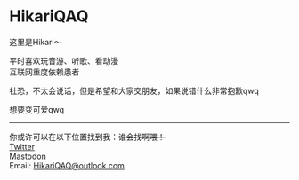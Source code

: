 <h1>HikariQAQ</h1>
这里是Hikari～

平时喜欢玩音游、听歌、看动漫
<br>
互联网重度依赖患者

社恐，不太会说话，但是希望和大家交朋友，如果说错什么非常抱歉qwq<br>

想要变可爱qwq

---
你或许可以在以下位置找到我：~~谁会找啊喂！~~
<br>
[Twitter](https://www.twitter.com/Hikari_Ciallo)
<br>
[Mastodon](https://o3o.ca/@Hikari "比较少用（但说不定followers多了以后用的就多了呢（")
<br>
Email: <HikariQAQ@outlook.com>



